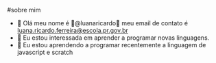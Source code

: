 #sobre mim
- 👋 Olá meu nome é 👀@luanaricardo👀
meu email de contato é luana.ricardo.ferreira@escola.pr.gov.br
- 👀 Eu estou interessada em aprender a programar novas linguagens.
- 🌱 Eu estou aprendendo a programar recentemente a linguagem de javascript e scratch




